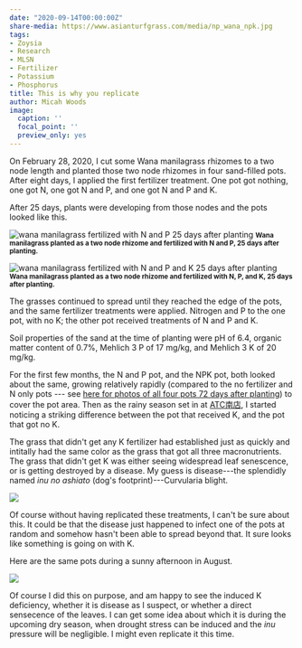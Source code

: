 ```yaml
---
date: "2020-09-14T00:00:00Z"
share-media: https://www.asianturfgrass.com/media/np_wana_npk.jpg
tags:
- Zoysia
- Research
- MLSN
- Fertilizer
- Potassium
- Phosphorus
title: This is why you replicate
author: Micah Woods
image:
  caption: ''
  focal_point: ''
  preview_only: yes
---
```


On February 28, 2020, I cut some Wana manilagrass rhizomes to a two node length and planted those two node rhizomes in four sand-filled pots. After eight days, I applied the first fertilizer treatment. One pot got nothing, one got N, one got N and P, and one got N and P and K.

After 25 days, plants were developing from those nodes and the pots looked like this.

![wana manilagrass fertilized with N and P 25 days after planting](/media/wana_np_25d.jpg)
<small><strong>Wana manilagrass planted as a two node rhizome and fertilized with N and P, 25 days after planting.</strong></small>

![wana manilagrass fertilized with N and P and K 25 days after planting](/media/wana_npk_25d.jpg)
<small><strong>Wana manilagrass planted as a two node rhizome and fertilized with N, P, and K, 25 days after planting.</strong></small>

The grasses continued to spread until they reached the edge of the pots, and the same fertilizer treatments were applied. Nitrogen and P to the one pot, with no K; the other pot received treatments of  N and P and K. 

Soil properties of the sand at the time of planting were pH of 6.4, organic matter content of 0.7%, Mehlich 3 P of 17 mg/kg, and Mehlich 3 K of 20 mg/kg.

For the first few months, the N and P pot, and the NPK pot, both looked about the same, growing relatively rapidly (compared to the no fertilizer and N only pots --- see [here for photos of all four pots 72 days after planting](https://www.asianturfgrass.com/2020-05-10-algae-sand-fertilizer/)) to cover the pot area. Then as the rainy season set in at [ATC南店](https://twitter.com/hashtag/ATC%E5%8D%97%E5%BA%97?src=hashtag_click), I started noticing a striking difference between the pot that received K, and the pot that got no K.

The grass that didn't get any K fertilizer had established just as quickly and intitally had the same color as the grass that got all three macronutrients. The grass that didn't get K was either seeing widespread leaf senescence, or is getting destroyed by a disease. My guess is disease---the splendidly named *inu no ashiato* (dog's footprint)---Curvularia blight.

![](/media/np_wana_npk.jpg)

Of course without having replicated these treatments, I can't be sure about this. It could be that the disease just happened to infect one of the pots at random and somehow hasn't been able to spread beyond that. It sure looks like something is going on with K.

Here are the same pots during a sunny afternoon in August.

![](/media/wana_sun_august.jpg)

Of course I did this on purpose, and am happy to see the induced K deficiency, whether it is disease as I suspect, or whether a direct sensecence of the leaves. I can get some idea about which it is during the upcoming dry season, when drought stress can be induced and the *inu* pressure will be negligible. I might even replicate it this time.
